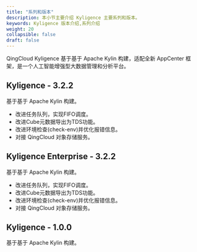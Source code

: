 ```yaml
---
title: "系列和版本"
description: 本小节主要介绍 Kyligence 主要系列和版本。 
keywords: Kyligence 版本介绍,系列介绍 
weight: 20
collapsible: false
draft: false
---
```


QingCloud Kyligence 基于基于 Apache Kylin 构建，适配全新 AppCenter 框架，是一个人工智能增强型大数据管理和分析平台。

## Kyligence - 3.2.2

基于基于 Apache Kylin 构建。

- 改进任务队列，实现FIFO调度。
- 改进Cube元数据导出为TDS功能。
- 改进环境检查(check-env)并优化报错信息。
- 对接 QingCloud 对象存储服务。

## Kyligence Enterprise - 3.2.2

基于基于 Apache Kylin 构建。

- 改进任务队列，实现FIFO调度。
- 改进Cube元数据导出为TDS功能。
- 改进环境检查(check-env)并优化报错信息。
- 对接 QingCloud 对象存储服务。

## Kyligence - 1.0.0

基于基于 Apache Kylin 构建。

